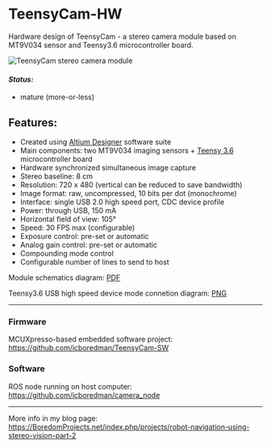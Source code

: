 # TeensyCam-HW
Hardware design of TeensyCam - a stereo camera module based on MT9V034 sensor and Teensy3.6 microcontroller board.

![TeensyCam stereo camera module](https://github.com/icboredman/TeensyCam-HW/blob/master/teensycam_front_tiny.jpg)

#### _Status:_
* mature (more-or-less)

## Features:
* Created using [Altium Designer](https://www.altium.com/altium-designer/) software suite
* Main components: two MT9V034 imaging sensors + [Teensy 3.6](https://www.pjrc.com/store/teensy36.html) microcontroller board
* Hardware synchronized simultaneous image capture
* Stereo baseline: 8 cm
* Resolution: 720 x 480 (vertical can be reduced to save bandwidth)
* Image format: raw, uncompressed, 10 bits per dot (monochrome)
* Interface: single USB 2.0 high speed port, CDC device profile
* Power: through USB, 150 mA
* Horizontal field of view: 105°
* Speed: 30 FPS max (configurable)
* Exposure control: pre-set or automatic
* Analog gain control: pre-set or automatic
* Compounding mode control
* Configurable number of lines to send to host

Module schematics diagram: [PDF](https://github.com/icboredman/TeensyCam-HW/blob/master/Project%20Outputs%20for%20Camera/Printouts/Schematic%20Prints.PDF)

Teensy3.6 USB high speed device mode connetion diagram: [PNG](https://github.com/icboredman/TeensyCam-HW/blob/master/Schematic36_USBHS.png)

---
### Firmware
MCUXpresso-based embedded software project: https://github.com/icboredman/TeensyCam-SW

### Software
ROS node running on host computer: https://github.com/icboredman/camera_node

---
More info in my blog page: https://BoredomProjects.net/index.php/projects/robot-navigation-using-stereo-vision-part-2
